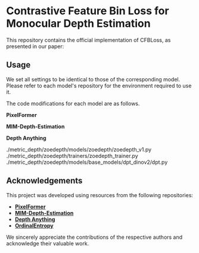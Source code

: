 # Contrastive Feature Bin Loss for Monocular Depth Estimation
This repository contains the official implementation of CFBLoss, as presented in our paper:


## Usage
We set all settings to be identical to those of the corresponding model. Please refer to each model's repository for the environment required to use it.

The code modifications for each model are as follows.

**PixelFormer**

**MIM-Depth-Estimation**

**Depth Anything**

./metric_depth/zoedepth/models/zoedepth/zoedepth_v1.py
./metric_depth/zoedepth/trainers/zoedepth_trainer.py
./metric_depth/zoedepth/models/base_models/dpt_dinov2/dpt.py



## Acknowledgements
This project was developed using resources from the following repositories:  

- [**PixelFormer**](https://github.com/ashutosh1807/PixelFormer)  
- [**MIM-Depth-Estimation**](https://github.com/SwinTransformer/MIM-Depth-Estimation)  
- [**Depth Anything**](https://github.com/LiheYoung/Depth-Anything)  
- [**OrdinalEntropy**](https://github.com/needylove/OrdinalEntropy)  

We sincerely appreciate the contributions of the respective authors and acknowledge their valuable work. 
 
